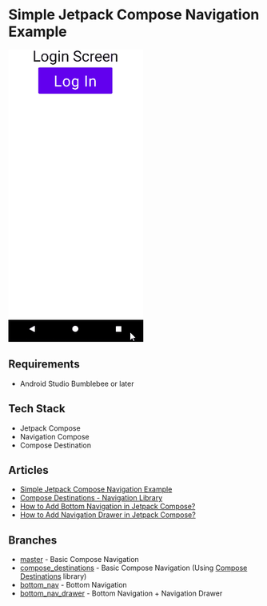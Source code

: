 # Simple Jetpack Compose Navigation Example
![](screenshots/How_to_Add_Navigation_Drawer_in_Jetpack_Compose_03.gif)

## Requirements
- Android Studio Bumblebee or later

## Tech Stack
- Jetpack Compose
- Navigation Compose
- Compose Destination

## Articles
- [Simple Jetpack Compose Navigation Example](https://vtsen.hashnode.dev/simple-jetpack-compose-navigation-example)
- [Compose Destinations - Navigation Library](https://vtsen.hashnode.dev/compose-destinations-navigation-library)
- [How to Add Bottom Navigation in Jetpack Compose?](https://vtsen.hashnode.dev/how-to-add-bottom-navigation-in-jetpack-compose)
- [How to Add Navigation Drawer in Jetpack Compose?](https://vtsen.hashnode.dev/how-to-add-navigation-drawer-in-jetpack-compose)

## Branches
- [master](https://github.com/vinchamp77/Demo_SimpleNavigationCompose/tree/master) - Basic Compose Navigation
- [compose_destinations](https://github.com/vinchamp77/Demo_SimpleNavigationCompose/tree/compose_destinations) -  Basic Compose Navigation (Using [Compose Destinations](https://github.com/raamcosta/compose-destinations/) library)
- [bottom_nav](https://github.com/vinchamp77/Demo_SimpleNavigationCompose/tree/bottom_nav) - Bottom Navigation
- [bottom_nav_drawer](https://github.com/vinchamp77/Demo_SimpleNavigationCompose/tree/bottom_nav_drawer) - Bottom Navigation + Navigation Drawer
